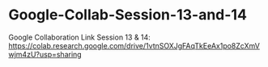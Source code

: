 # Google-Collab-Session-13-and-14
Google Collaboration Link Session 13 &amp; 14: https://colab.research.google.com/drive/1vtnSOXJgFAqTkEeAx1po8ZcXmVwjm4zU?usp=sharing
